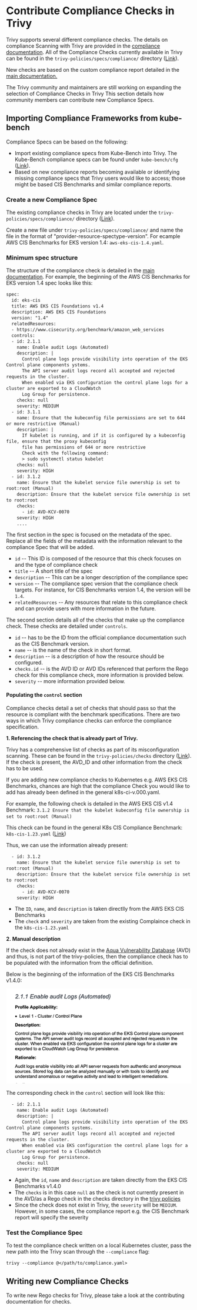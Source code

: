 # Contribute Compliance Checks in Trivy

Trivy supports several different compliance checks. The details on compliance Scanning with Trivy are provided in the [compliance documentation](../../docs/compliance/compliance.md).
All of the Compliance Checks currently available in Trivy can be found in the `trivy-policies/specs/compliance/` directory ([Link](https://github.com/aquasecurity/trivy-policies/tree/main/specs/compliance)).

New checks are based on the custom compliance report detailed in the [main documentation.](../../docs/compliance/compliance/#custom-compliance)

The Trivy community and maintainers are still working on expanding the selection of Compliance Checks in Trivy
This section details how community members can contribute new Compliance Specs.

## Importing Compliance Frameworks from kube-bench

Compliance Specs can be based on the following:

- Import existing compliance specs from Kube-Bench into Trivy. The Kube-Bench compliance specs can be found under `kube-bench/cfg` ([Link](https://github.com/aquasecurity/kube-bench/tree/main/cfg)).
- Based on new compliance reports becoming available or identifying missing compliance specs that Trivy users would like to access; those might be based CIS Benchmarks and similar compliance reports.

### Create a new Compliance Spec

The existing compliance checks in Trivy are located under the `trivy-policies/specs/compliance/` directory ([Link](https://github.com/aquasecurity/trivy-policies/tree/main/specs/compliance)).

Create a new file under `trivy-policies/specs/compliance/` and name the file in the format of "provider-resource-spectype-version". For ecample AWS CIS Benchmarks for EKS version 1.4: `aws-eks-cis-1.4.yaml`.

### Minimum spec structure

The structure of the compliance check is detailed in the [main documentation](../../docs/compliance/compliance/#custom-compliance). For example, the beginning of the AWS CIS Benchmarks for EKS version 1.4 spec looks like this:

```
spec:
  id: eks-cis
  title: AWS EKS CIS Foundations v1.4
  description: AWS EKS CIS Foundations
  version: "1.4"
  relatedResources:
  - https://www.cisecurity.org/benchmark/amazon_web_services
  controls:
  - id: 2.1.1
    name: Enable audit Logs (Automated)
    description: |
      Control plane logs provide visibility into operation of the EKS Control plane components ystems. 
      The API server audit logs record all accepted and rejected requests in the cluster. 
      When enabled via EKS configuration the control plane logs for a cluster are exported to a CloudWatch 
      Log Group for persistence.
    checks: null
    severity: MEDIUM
  - id: 3.1.1
    name: Ensure that the kubeconfig file permissions are set to 644 or more restrictive (Manual)
    description: |
      If kubelet is running, and if it is configured by a kubeconfig file, ensure that the proxy kubeconfig 
      file has permissions of 644 or more restrictive
      Check with the following command: 
      > sudo systemctl status kubelet
    checks: null
    severity: HIGH
  - id: 3.1.2
    name: Ensure that the kubelet service file ownership is set to root:root (Manual)
    description: Ensure that the kubelet service file ownership is set to root:root
    checks:
      - id: AVD-KCV-0070
    severity: HIGH
    ....
```

The first section in the spec is focused on the metadata of the spec. Replace all the fields of the metadata with the information relevant to the compliance Spec that will be added.

- `id` -- This ID is composed of the resource that this check focuses on and the type of compliance check
- `title` -- A short title of the spec
- `description` -- This can be a longer description of the compliance spec
- `version` -- The compliance spec version that the compliance check targets. For instance, for CIS Benchmarks version 1.4, the version will be `1.4`.
- `relatedResources` -- Any resources that relate to this compliance check and can provide users with more information in the future.

The second section details all of the checks that make up the compliance check. These checks are detailed under `controls`.

  - `id` -- has to be the ID from the official compliance documentation such as the CIS Benchmark version.
  - `name` --  is the name of the check in short format.
  - `description` -- is a description of how the resource should be configured.
  - `checks.id` -- is the AVD ID or AVD IDs referenced that perform the Rego check for this compliance check, more information is provided below.
  - `severity` -- more information provided below.

#### Populating the `control` section

Compliance checks detail a set of checks that should pass so that the resource is compliant with the benchmark specifications. There are two ways in which Trivy compliance checks can enforce the compliance specification.

**1. Referencing the check that is already part of Trivy.**

Trivy has a comprehensive list of checks as part of its misconfiguration scanning. These can be found in the `trivy-policies/checks` directory ([Link](https://github.com/aquasecurity/trivy-policies/tree/main/checks)). If the check is present, the AVD_ID and other information from the check has to be used.

If you are adding new compliance checks to Kubernetes e.g. AWS EKS CIS Benchmarks, chances are high that the compliance Check you would like to add has already been defined in the general k8s-ci-v.000.yaml. 

For example, the following check is detailed in the AWS EKS CIS v1.4 Benchmark:
`3.1.2 Ensure that the kubelet kubeconfig file ownership is set to root:root (Manual)`

This check can be found in the general K8s CIS Compliance Benchmark: `k8s-cis-1.23.yaml` ([Link](https://github.com/aquasecurity/trivy-policies/blob/31e779916f3863dd74a28cee869ea24fdc4ca8c2/specs/compliance/k8s-cis-1.23.yaml#L480))

Thus, we can use the information already present:

```
  - id: 3.1.2
    name: Ensure that the kubelet service file ownership is set to root:root (Manual)
    description: Ensure that the kubelet service file ownership is set to root:root
    checks:
      - id: AVD-KCV-0070
    severity: HIGH
```

- The `ID`, `name`, and `description` is taken directlly from the AWS EKS CIS Benchmarks
- The `check` and `severity` are taken from the existing Complaince check in the `k8s-cis-1.23.yaml`


**2. Manual description**

If the check does not already exist in the [Aqua Vulnerability Database](https://avd.aquasec.com/) (AVD) and thus, is not part of the trivy-policies, then the compliance check has to be populated with the information from the official definition.

Below is the beginning of the information of the EKS CIS Benchmarks v1.4.0:

![EKS Benchmarks 2.1.1](../../imgs/eks-benchmarks.png)

The corresponding check in the `control` section will look like this:

```
  - id: 2.1.1
    name: Enable audit Logs (Automated)
    description: |
      Control plane logs provide visibility into operation of the EKS Control plane components systems. 
      The API server audit logs record all accepted and rejected requests in the cluster. 
      When enabled via EKS configuration the control plane logs for a cluster are exported to a CloudWatch 
      Log Group for persistence.
    checks: null
    severity: MEDIUM
```

- Again, the `id`, `name` and `description` are taken directly from the EKS CIS Benchmarks v1.4.0
- The `checks` is in this case `null` as the check is not currently present in the AVD/as a Rego check in the checks directory in the [trivy policies](https://github.com/aquasecurity/trivy-policies/tree/main/checks)
- Since the check does not exist in Trivy, the `severity` will be `MEDIUM`. However, in some cases, the compliance report e.g. the CIS Benchmark report will specify the severity

### Test the Compliance Spec

To test the compliance check written on a local Kubernetes cluster, pass the new path into the Trivy scan through the `--compliance` flag:

```
trivy --compliance @</path/to/compliance.yaml> 
```

## Writing new Compliance Checks

To write new Rego checks for Trivy, please take a look at the contributing documentation for checks.